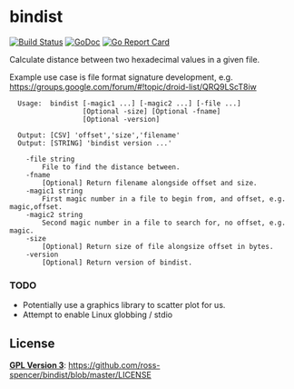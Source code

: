 # bindist

[![Build Status](https://travis-ci.org/ross-spencer/bindist.svg?branch=master)](https://travis-ci.org/ross-spencer/bindist)
[![GoDoc](https://godoc.org/github.com/ross-spencer/bindist?status.svg)](https://godoc.org/github.com/ross-spencer/bindist)
[![Go Report Card](https://goreportcard.com/badge/github.com/ross-spencer/bindist)](https://goreportcard.com/report/github.com/ross-spencer/bindist)

Calculate distance between two hexadecimal values in a given file. 

Example use case is file format signature development, e.g. https://groups.google.com/forum/#!topic/droid-list/QRQ9LScT8iw 

      Usage:  bindist [-magic1 ...] [-magic2 ...] [-file ...]
                      [Optional -size] [Optional -fname]
                      [Optional -version]

      Output: [CSV] 'offset','size','filename'
      Output: [STRING] 'bindist version ...'                     

        -file string
          	File to find the distance between.
        -fname
          	[Optional] Return filename alongside offset and size.
        -magic1 string
          	First magic number in a file to begin from, and offset, e.g. magic,offset.
        -magic2 string
          	Second magic number in a file to search for, no offset, e.g. magic.
        -size
          	[Optional] Return size of file alongsize offset in bytes.
        -version
            [Optional] Return version of bindist.

### TODO

- Potentially use a graphics library to scatter plot for us.
- Attempt to enable Linux globbing / stdio

## License

**[GPL Version 3](http://choosealicense.com/licenses/gpl-3.0/)**: https://github.com/ross-spencer/bindist/blob/master/LICENSE

